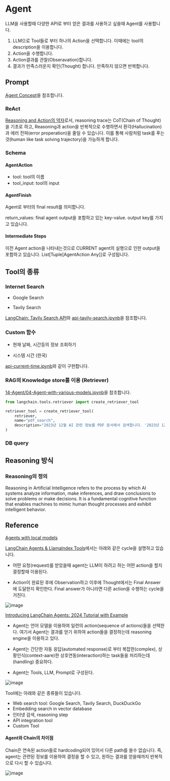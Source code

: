 # Agent

LLM을 사용할때 다양한 API로 부터 얻은 결과를 사용하고 싶을때 Agent를 사용합니다.

1) LLM으로 Tool들로 부터 하나의 Action을 선택합니다. 이때에는 tool의 description을 이용합니다.
2) Action을 수행합니다.
3) Action결과를 관찰(Obseravation)합니다.
4) 결과가 만족스러운지 확인(Thought) 합니다. 만족하지 않으면 반복합니다.

## Prompt

[Agent Concept](https://python.langchain.com/v0.1/docs/modules/agents/concepts/)을 참조합니다.

### ReAct

[Reasoning and Action의 약자](https://blog.kubwa.co.kr/%EB%85%BC%EB%AC%B8%EB%A6%AC%EB%B7%B0-%EB%9E%AD%EC%B2%B4%EC%9D%B8%EA%B4%80%EB%A0%A8-%EB%85%BC%EB%AC%B8-react-synergizing-reasoning-and-acting-in-language-models-%EA%B0%84%EB%8B%A8%ED%95%9C-%EC%8B%A4%EC%8A%B5-w-pytorch-dd31321ead00)로서, reasoning trace는 CoT(Chain of Thought)을 기초로 하고, Reasoning과 action을 반복적으로 수행하면서 환각(Hallucination)과 에러 전파(error properation)을 줄일 수 있습니다. 이를 통해 사람처럼 task를 푸는 것(human like task solving trajectory)을 가능하게 합니다.

### Schema

#### AgentAction

- tool: tool의 이름
- tool_input: tool의 input

#### AgentFinish

Agent로 부터의 final result를 의미합니다.

return_values: final agent output을 포함하고 있는 key-value. output key를 가지고 있습니다. 

#### Intermediate Steps

이전 Agent action을 나타내는것으로 CURRENT agent의 실행으로 인한 output을 포함하고 있습니다. List[Tuple[AgentAction Any]]로 구성됩니다. 


  

## Tool의 종류

### Internet Search

- Google Search

- Tavily Search

[LangChain: Tavily Search API](https://python.langchain.com/v0.1/docs/integrations/retrievers/tavily/)와 [api-tavily-search.ipynb](./api/api-tavily-search.ipynb)을 참조합니다.

  

### Custom 함수

- 현재 날짜, 시간등의 정보 조회하기

- 시스템 시간 (한국)

[api-current-time.ipynb](./api/api-current-time.ipynb)와 같이 구현합니다.
  

### RAG의 Knowledge store를 이용 (Retriever)

[14-Agent/04-Agent-with-various-models.ipynb](https://github.com/teddylee777/langchain-kr/blob/main/14-Agent/04-Agent-with-various-models.ipynb)을 참조합니다.

```python
from langchain.tools.retriever import create_retriever_tool

retriever_tool = create_retriever_tool(
    retriever,
    name="pdf_search",
    description="2023년 12월 AI 관련 정보를 PDF 문서에서 검색합니다. '2023년 12월 AI 산업동향' 과 관련된 질문은 이 도구를 사용해야 합니다!",
)
```

### DB query


## Reasoning 방식

### Reasoning의 정의 

Reasoning in Artificial Intelligence refers to the process by which AI systems analyze information, make inferences, and draw conclusions to solve problems or make decisions. It is a fundamental cognitive function that enables machines to mimic human thought processes and exhibit intelligent behavior.



## Reference

[Agents with local models](https://www.youtube.com/watch?app=desktop&v=04MM0PXv2Fk)


[LangChain Agents & LlamaIndex Tools](https://cobusgreyling.medium.com/langchain-agents-llamaindex-tools-e74fd15ee436)에서는 아래와 같은 cycle을 설명하고 있습니다. 

- 어떤 요청(request)를 받았을때 agent는 LLM이 하려고 하는 어떤 action을 할지 결정할때 이용된다.

- Action이 완료된 후에 Observation하고 이후에 Thought에서는 Final Answer에 도달한지 확인한다. Final answer가 아니라면 다른 action을 수행하는 cycle을 거친다. 

![image](https://github.com/kyopark2014/llm-agent/assets/52392004/6b2032db-c259-43f3-a699-7eca41117d45)


[Introducing LangChain Agents: 2024 Tutorial with Example](https://brightinventions.pl/blog/introducing-langchain-agents-tutorial-with-example/)

- Agent는 언어 모델을 이용하여 일련의 action(sequence of actions)들을 선택한다. 여기서 Agent는 결과를 얻기 위하여 action들을 결정하는데 reasoning engine을 이용하고 있다.

- Agent는 간단한 자동 응답(automated response)로 부터 복잡한(complex), 상황인식(context-aare)한 상호연동(interaction)하는 task들을 처리하는데(handling) 중요하다.

- Agent는 Tools, LLM, Prompt로 구성된다.

![image](https://github.com/kyopark2014/llm-agent/assets/52392004/e0ab693a-1b7b-492d-a19c-30dd4dddded1)

Tool에는 아래와 같은 종류들이 있습니다. 

- Web search tool: Google Search, Tavily Search, DuckDuckGo
- Embedding search in vector database
- 인터넷 검색, reasoning step
- API integration tool
- Custom Tool

#### Agent와 Chain의 차이점

Chain은 연속된 action들로 hardcoding되어 있어서 다른 path를 쓸수 없습니다. 즉, agent는 관련된 정보를 이용하여 결정을 할 수 있고, 원하는 결과를 얻을때까지 반복적으로 다시 할 수 있습니다.


![image](https://github.com/kyopark2014/llm-agent/assets/52392004/c746c149-ecee-48fa-9c0c-ce66d03c4f34)
